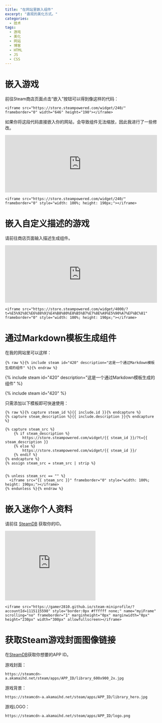 ```yaml
---
title: "在网站里嵌入组件"
excerpt: "直观的美化方式。"
categories:
  - 技术
tags:
  - 游戏
  - 美化
  - 网站
  - 博客
  - HTML
  - JS
  - CSS
---
```




# 嵌入游戏

前往Steam商店页面点击“嵌入”按钮可以得到像这样的代码：

```
<iframe src="https://store.steampowered.com/widget/240/" frameborder="0" width="646" height="190"></iframe>
```
如果你将这段代码直接嵌入你的网站，会导致组件无法缩放，因此我进行了一些修改。

<iframe src="https://store.steampowered.com/widget/240/" frameborder="0" style="width: 100%; height: 190px;"></iframe>

```
<iframe src="https://store.steampowered.com/widget/240/" frameborder="0" style="width: 100%; height: 190px;"></iframe>
```

# 嵌入自定义描述的游戏

请前往商店页面输入描述生成组件。

<iframe src="https://store.steampowered.com/widget/4000/?t=%E5%92%8C%E6%88%91%E4%B8%80%E8%B5%B7%E7%8E%A9%E5%90%A7%EF%BC%81" frameborder="0" style="width: 100%; height: 190px;"></iframe>

```
<iframe src="https://store.steampowered.com/widget/4000/?t=%E5%92%8C%E6%88%91%E4%B8%80%E8%B5%B7%E7%8E%A9%E5%90%A7%EF%BC%81" frameborder="0" style="width: 100%; height: 190px;"></iframe>
```

# 通过Markdown模板生成组件

在我的网站里可以这样：

```
{% raw %}{% include steam id="420" description="这是一个通过Markdown模板生成的组件" %}{% endraw %}
```

{% include steam id="420" description="这是一个通过Markdown模板生成的组件" %}

{% include steam id="420" %}

只需添加以下模板即可快速使用：

```
{% raw %}{% capture steam_id %}{{ include.id }}{% endcapture %}
{% capture steam_description %}{{ include.description }}{% endcapture %}

{% capture steam_src %}
    {% if steam_description %}
        https://store.steampowered.com/widget/{{ steam_id }}/?t={{ steam_description }}
    {% else %}
        https://store.steampowered.com/widget/{{ steam_id }}/
    {% endif %}
{% endcapture %}
{% assign steam_src = steam_src | strip %}


{% unless steam_src == "" %}
  <iframe src="{{ steam_src }}" frameborder="0" style="width: 100%; height: 190px;"></iframe>
{% endunless %}{% endraw %}
```

# 嵌入迷你个人资料

请前往 [SteamDB](https://steamdb.info/calculator/) 获取你的ID。


<iframe src="https://gamer2810.github.io/steam-miniprofile/?accountId=1115115598" style="border:0px #ffffff none;" name="myiFrame" scrolling="no" frameborder="1" marginheight="0px" marginwidth="0px" height="230px" width="300px" allowfullscreen></iframe>

```
<iframe src="https://gamer2810.github.io/steam-miniprofile/?accountId=1115115598" style="border:0px #ffffff none;" name="myiFrame" scrolling="no" frameborder="1" marginheight="0px" marginwidth="0px" height="230px" width="300px" allowfullscreen></iframe>
```

# 获取Steam游戏封面图像链接

在[SteamDB](https://steamdb.info/)获取你想要的APP ID。

游戏封面：

```
https://steamcdn-a.akamaihd.net/steam/apps/APP_ID/library_600x900_2x.jpg
```

游戏背景：

```
https://steamcdn-a.akamaihd.net/steam/apps/APP_ID/library_hero.jpg
```

游戏LOGO：

```
https://steamcdn-a.akamaihd.net/steam/apps/APP_ID/logo.png
```
